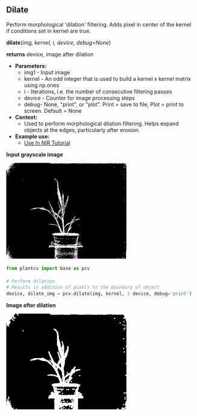 ## Dilate

Perform morphological 'dilation' filtering. Adds pixel in center of the kernel if 
conditions set in kernel are true.

**dilate**(*img, kernel, i, device, debug=None*)

**returns** device, image after dilation

- **Parameters:**
    - img1 - Input image
    - kernel - An odd integer that is used to build a kernel x kernel matrix using np.ones
    - i - Iterations, i.e. the number of consecutive filtering passes
    - device - Counter for image processing steps
    - debug- None, "print", or "plot". Print = save to file, Plot = print to screen. Default = None
- **Context:**
    - Used to perform morphological dilation filtering. Helps expand objects at the edges, particularly after erosion.
- **Example use:**
    - [Use In NIR Tutorial](nir_tutorial.md)
    
**Input grayscale image**

![Screenshot](img/documentation_images/dilate/grayscale_image.jpg)

```python
from plantcv import base as pcv

# Perform dilation
# Results in addition of pixels to the boundary of object
device, dilate_img = pcv.dilate(img, kernel, 1 device, debug='print')
```

**Image after dilation**

![Screenshot](img/documentation_images/dilate/dilate.jpg)
